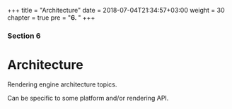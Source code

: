 +++
title = "Architecture"
date = 2018-07-04T21:34:57+03:00
weight = 30
chapter = true
pre = "<b>6. </b>"
+++

### Section 6

# Architecture

Rendering engine architecture topics. 

Can be specific to some platform and/or rendering API.

